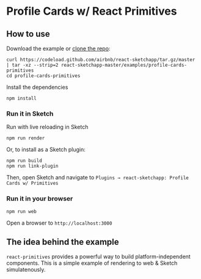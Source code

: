 # Profile Cards w/ React Primitives

## How to use
Download the example or [clone the repo](http://github.com/airbnb/react-sketchapp):
```
curl https://codeload.github.com/airbnb/react-sketchapp/tar.gz/master | tar -xz --strip=2 react-sketchapp-master/examples/profile-cards-primitives
cd profile-cards-primitives
```

Install the dependencies
```
npm install
```

### Run it in Sketch
Run with live reloading in Sketch
```
npm run render
```

Or, to install as a Sketch plugin:
```
npm run build
npm run link-plugin
```

Then, open Sketch and navigate to `Plugins → react-sketchapp: Profile Cards w/ Primitives`

### Run it in your browser

```
npm run web
```

Open a browser to `http://localhost:3000`

## The idea behind the example

`react-primitives` provides a powerful way to build platform-independent components. This is a simple example of rendering to web & Sketch simulatenously.
